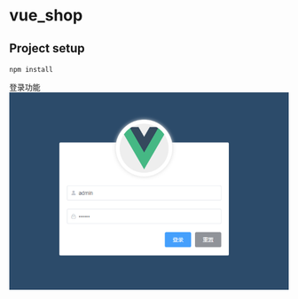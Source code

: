 # vue_shop

## Project setup
```
npm install
```

登录功能
![function](https://github.com/easonsfan/vue_project/blob/master/screenShot/login.png)
